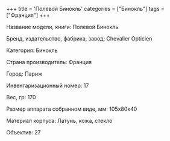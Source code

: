 +++
title = 'Полевой Бинокль'
categories = ["Бинокль"]
tags = ["Франция"]
+++

Название модели, книги: Полевой Бинокль

Бренд, издательство, фабрика, завод: Chevalier Opticien

Категория: Бинокль

Страна производитель: Франция

Город: Париж

Инвентаризационный номер: 17

Вес, гр: 170

Размер аппарата  собранном виде, мм: 105х80х40

Материал корпуса: Латунь, кожа, стекло

Объектив: 27

